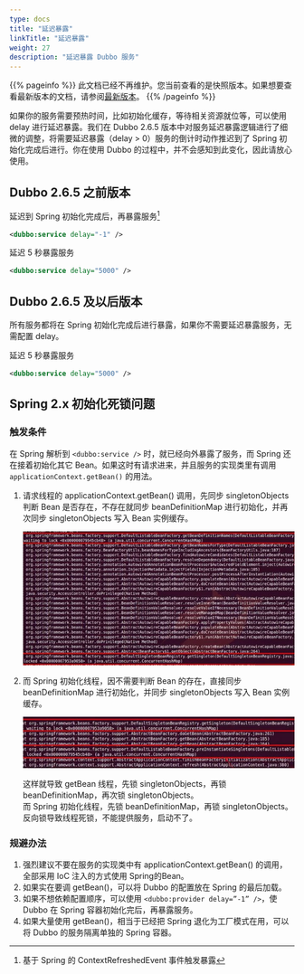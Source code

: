 ```yaml
---
type: docs
title: "延迟暴露"
linkTitle: "延迟暴露"
weight: 27
description: "延迟暴露 Dubbo 服务"
---
```


{{% pageinfo %}} 此文档已经不再维护。您当前查看的是快照版本。如果想要查看最新版本的文档，请参阅[最新版本](/zh-cn/docs3-v2/java-sdk/advanced-features-and-usage/service/delay-publish/)。
{{% /pageinfo %}}

如果你的服务需要预热时间，比如初始化缓存，等待相关资源就位等，可以使用 delay 进行延迟暴露。我们在 Dubbo 2.6.5 版本中对服务延迟暴露逻辑进行了细微的调整，将需要延迟暴露（delay > 0）服务的倒计时动作推迟到了 Spring 初始化完成后进行。你在使用 Dubbo 的过程中，并不会感知到此变化，因此请放心使用。

## Dubbo 2.6.5 之前版本

延迟到 Spring 初始化完成后，再暴露服务[^1]

```xml
<dubbo:service delay="-1" />
```

延迟 5 秒暴露服务

```xml
<dubbo:service delay="5000" />
```

## Dubbo 2.6.5 及以后版本

所有服务都将在 Spring 初始化完成后进行暴露，如果你不需要延迟暴露服务，无需配置 delay。

延迟 5 秒暴露服务

```xml
<dubbo:service delay="5000" />
```

## Spring 2.x 初始化死锁问题

### 触发条件

在 Spring 解析到 `<dubbo:service />` 时，就已经向外暴露了服务，而 Spring 还在接着初始化其它 Bean。如果这时有请求进来，并且服务的实现类里有调用 `applicationContext.getBean()` 的用法。

1. 请求线程的 applicationContext.getBean() 调用，先同步 singletonObjects 判断 Bean 是否存在，不存在就同步 beanDefinitionMap 进行初始化，并再次同步 singletonObjects 写入 Bean 实例缓存。 

    ![deadlock](/imgs/user/lock-get-bean.jpg)  

2. 而 Spring 初始化线程，因不需要判断 Bean 的存在，直接同步 beanDefinitionMap 进行初始化，并同步 singletonObjects 写入 Bean 实例缓存。
  
    ![/user-guide/images/lock-init-context.jpg](/imgs/user/lock-init-context.jpg)  

    这样就导致 getBean 线程，先锁 singletonObjects，再锁 beanDefinitionMap，再次锁 singletonObjects。  
而 Spring 初始化线程，先锁 beanDefinitionMap，再锁 singletonObjects。反向锁导致线程死锁，不能提供服务，启动不了。  

### 规避办法

1. 强烈建议不要在服务的实现类中有 applicationContext.getBean() 的调用，全部采用 IoC 注入的方式使用 Spring的Bean。
2. 如果实在要调 getBean()，可以将 Dubbo 的配置放在 Spring 的最后加载。
3. 如果不想依赖配置顺序，可以使用 `<dubbo:provider delay=”-1” />`，使 Dubbo 在 Spring 容器初始化完后，再暴露服务。
4. 如果大量使用 getBean()，相当于已经把 Spring 退化为工厂模式在用，可以将 Dubbo 的服务隔离单独的 Spring 容器。

[^1]: 基于 Spring 的 ContextRefreshedEvent 事件触发暴露

